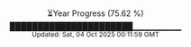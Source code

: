<p align="center">
⏳Year Progress (75.62 %)<br>
██████████████████████▁▁▁▁▁▁▁▁ <br>
<sub>Updated: Sat, 04 Oct 2025 00:11:59 GMT</sub>
</p>

